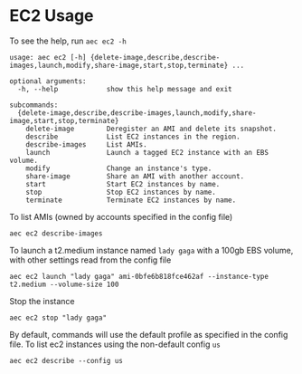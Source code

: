 # EC2 Usage

To see the help, run `aec ec2 -h`

```
usage: aec ec2 [-h] {delete-image,describe,describe-images,launch,modify,share-image,start,stop,terminate} ...

optional arguments:
  -h, --help            show this help message and exit

subcommands:
  {delete-image,describe,describe-images,launch,modify,share-image,start,stop,terminate}
    delete-image        Deregister an AMI and delete its snapshot.
    describe            List EC2 instances in the region.
    describe-images     List AMIs.
    launch              Launch a tagged EC2 instance with an EBS volume.
    modify              Change an instance's type.
    share-image         Share an AMI with another account.
    start               Start EC2 instances by name.
    stop                Stop EC2 instances by name.
    terminate           Terminate EC2 instances by name.
```

To list AMIs (owned by accounts specified in the config file)

```
aec ec2 describe-images
```

To launch a t2.medium instance named `lady gaga` with a 100gb EBS volume, with other settings read from the config file

```
aec ec2 launch "lady gaga" ami-0bfe6b818fce462af --instance-type t2.medium --volume-size 100  
```

Stop the instance

```
aec ec2 stop "lady gaga"
```

By default, commands will use the default profile as specified in the config file. To list ec2 instances using the non-default config `us`

```
aec ec2 describe --config us  
```
